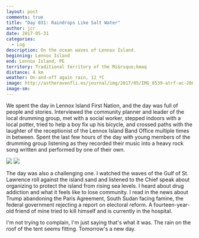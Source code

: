 ```yaml
---
layout: post
comments: true
title: "Day 031: Raindrops Like Salt Water"
author: jcr
date: 2017-05-31
categories:
  - Log
description: On the ocean waves of Lennox Island.
beginning: Lennox Island
end: Lennox Island, PE
territory: Traditional territory of the Mi&rsquo;kmaq 
distance: 4 km
weather: On-and-off again rain, 12 ºC
image: http://astheravenfli.es/journal/img/2017/05/IMG_8539-atrf-ac-2000-web.jpg
image-sm:
---
```


We spent the day in Lennox Island First Nation, and the day was full of people and stories. Interviewed the community planner and leader of the local drumming group, met with a social worker, stepped indoors with a local potter, tried to help a boy fix up his bicycle, and crossed paths with the laughter of the receptionist of the Lennox Island Band Office multiple times in between. Spent the last few hours of the day with young members of the drumming group listening as they recorded their music into a heavy rock song written and performed by one of their own.

<img src="http://astheravenfli.es/journal/img/2017/05/IMG_2660-atrf-jcr-2000-web.jpg">

<img src="http://astheravenfli.es/journal/img/2017/05/IMG_8586-atrf-ac-2000-web.jpg">

The day was also a challenging one. I watched the waves of the Gulf of St. Lawrence roll against the island sand and listened to the Chief speak about organizing to protect the island from rising sea levels. I heard about drug addiction and what it feels like to lose community. I read in the news about Trump abandoning the Paris Agreement, South Sudan facing famine, the federal government rejecting a report on electoral reform. A fourteen-year-old friend of mine tried to kill himself and is currently in the hospital.

I'm not trying to complain, I'm just saying that's what it was. The rain on the roof of the tent seems fitting. Tomorrow's a new day.